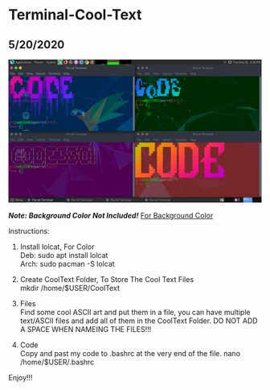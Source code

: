 # Terminal-Cool-Text
## 5/20/2020
![](IMG-01.png)

***Note: Background Color Not Included!***
[For Background Color](https://github.com/CODE33301/Multiple-Color-Terminal)

Instructions:

1. Install lolcat, For Color</br>
Deb: sudo apt install lolcat</br>
Arch: sudo pacman -S lolcat

2. Create CoolText Folder, To Store The Cool Text Files</br>
mkdir /home/$USER/CoolText

3. Files</br>
Find some cool ASCII art and put them in a file, you can have multiple text/ASCII files
and add all of them in the CoolText Folder. DO NOT ADD A SPACE WHEN NAMEING THE FILES!!!

4. Code</br>
Copy and past my code to .bashrc at the very end of the file.
nano /home/$USER/.bashrc

Enjoy!!!
